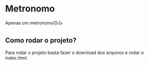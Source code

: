 <h1>Metronomo</h1>
<p>Apenas um metronomo🙃👍</p>

<h2>Como rodar o projeto?</h2>
<p>Para rodar o projeto basta fazer o download dos arquivos e rodar o index.html</p>
